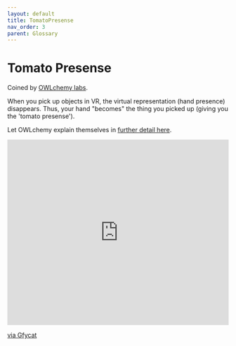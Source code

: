 ```yaml
---
layout: default
title: TomatoPresense
nav_order: 3
parent: Glossary
---
```

# Tomato Presense

Coined by [OWLchemy labs](https://owlchemylabs.com/tomatopresence/). 

When you pick up objects in VR, the virtual representation (hand presence) disappears. Thus, your hand "becomes" the thing you picked up (giving you the 'tomato presense'). 

Let OWLchemy explain themselves in [further detail here](https://owlchemylabs.com/tomatopresence/).

<div style='position:relative; padding-bottom:calc(75.00% + 44px)'><iframe src='https://gfycat.com/ifr/ScrawnyOldfashionedIndianpalmsquirrel' frameborder='0' scrolling='no' width='100%' height='100%' style='position:absolute;top:0;left:0;' allowfullscreen></iframe></div><p> <a href="https://gfycat.com/scrawnyoldfashionedindianpalmsquirrel">via Gfycat</a></p>